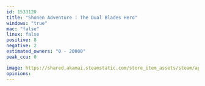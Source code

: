 ```yaml
---
id: 1533120
title: "Shonen Adventure : The Dual Blades Hero"
windows: "true"
mac: "false"
linux: false
positive: 8
negative: 2
estimated_owners: "0 - 20000"
peak_ccu: 0

image: https://shared.akamai.steamstatic.com/store_item_assets/steam/apps/1533120/header.jpg?t=1640772125
opinions:
---
```

